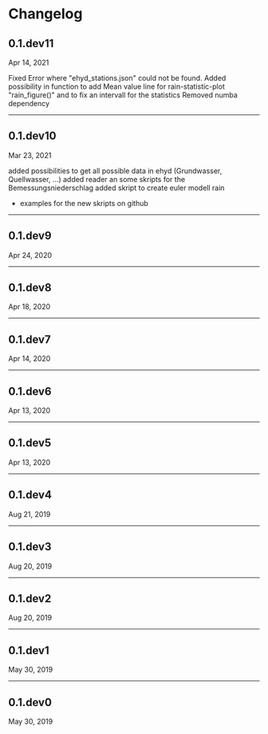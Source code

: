 # Changelog

## 0.1.dev11
Apr 14, 2021

Fixed Error where "ehyd_stations.json" could not be found.
Added possibility in function to add Mean value line for rain-statistic-plot "rain_figure()"
    and to fix an intervall for the statistics
Removed numba dependency

-----------------------
## 0.1.dev10
Mar 23, 2021

added possibilities to get all possible data in ehyd (Grundwasser, Quellwasser, ...)
added reader an some skripts for the Bemessungsniederschlag
added skript to create euler modell rain
+ examples for the new skripts on github

-----------------------
## 0.1.dev9
Apr 24, 2020

-----------------------
## 0.1.dev8
Apr 18, 2020

-----------------------
## 0.1.dev7
Apr 14, 2020

-----------------------
## 0.1.dev6
Apr 13, 2020

-----------------------
## 0.1.dev5
Apr 13, 2020

-----------------------
## 0.1.dev4
Aug 21, 2019

-----------------------
## 0.1.dev3
Aug 20, 2019

-----------------------
## 0.1.dev2
Aug 20, 2019

-----------------------
## 0.1.dev1
May 30, 2019

-----------------------
## 0.1.dev0
May 30, 2019